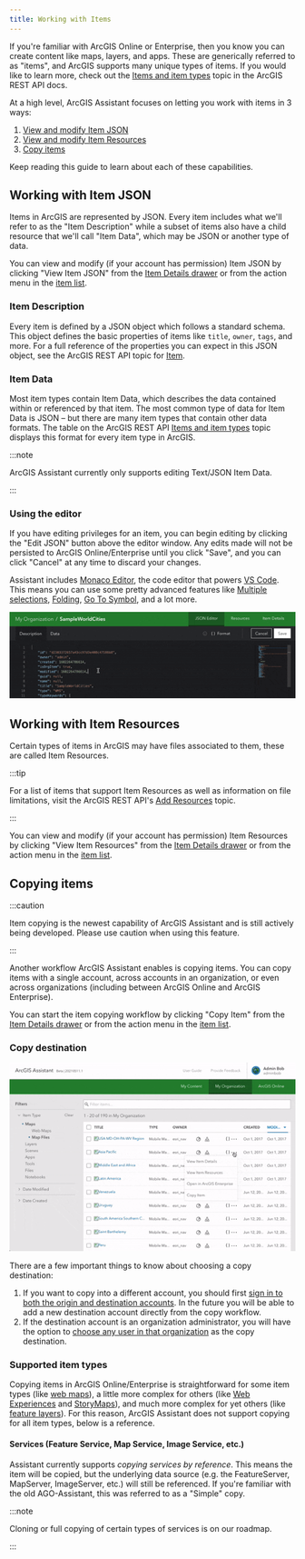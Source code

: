 ```yaml
---
title: Working with Items
---
```


<!-- :::warning Needs media!
This page is ready for screenshots and/or gifs.
::: -->

<!-- :::note Intent of this page

**🏛️ This is a foundational topic.**

This topic should advise users on:

1. Working with Item JSON (description + data)
2. Working with Item Resources
3. Copying Items _-- does this deserve its own article/page?_

::: -->

If you're familiar with ArcGIS Online or Enterprise, then you know you can create content like maps, layers, and apps. These are generically referred to as "items", and ArcGIS supports many unique types of items. If you would like to learn more, check out the [Items and item types](https://developers.arcgis.com/rest/users-groups-and-items/items-and-item-types.htm) topic in the ArcGIS REST API docs.

At a high level, ArcGIS Assistant focuses on letting you work with items in 3 ways:

1. [View and modify Item JSON](#working-with-item-json)
2. [View and modify Item Resources](#working-with-item-resources)
3. [Copy items](#copying-items)

Keep reading this guide to learn about each of these capabilities.

## Working with Item JSON

Items in ArcGIS are represented by JSON. Every item includes what we'll refer to as the "Item Description" while a subset of items also have a child resource that we'll call "Item Data", which may be JSON or another type of data.

You can view and modify (if your account has permission) Item JSON by clicking "View Item JSON" from the [Item Details drawer](finding-items#from-the-item-details-drawer) or from the action menu in the [item list](finding-items#from-the-item-list).

### Item Description

Every item is defined by a JSON object which follows a standard schema. This object defines the basic properties of items like `title`, `owner`, `tags`, and more. For a full reference of the properties you can expect in this JSON object, see the ArcGIS REST API topic for [Item](https://developers.arcgis.com/rest/users-groups-and-items/item.htm).

### Item Data

Most item types contain Item Data, which describes the data contained within or referenced by that item. The most common type of data for Item Data is JSON – but there are many item types that contain other data formats. The table on the ArcGIS REST API [Items and item types](https://developers.arcgis.com/rest/users-groups-and-items/items-and-item-types.htm) topic displays this format for every item type in ArcGIS.

:::note

ArcGIS Assistant currently only supports editing Text/JSON Item Data.

:::

### Using the editor

If you have editing privileges for an item, you can begin editing by clicking the "Edit JSON" button above the editor window. Any edits made will not be persisted to ArcGIS Online/Enterprise until you click "Save", and you can click "Cancel" at any time to discard your changes.

Assistant includes [Monaco Editor](https://microsoft.github.io/monaco-editor/), the code editor that powers [VS Code](https://github.com/Microsoft/vscode). This means you can use some pretty advanced features like [Multiple selections](https://code.visualstudio.com/docs/editor/codebasics#_multiple-selections-multicursor), [Folding](https://code.visualstudio.com/docs/editor/codebasics#_folding), [Go To Symbol](https://code.visualstudio.com/docs/editor/editingevolved#_go-to-symbol), and a lot more.

![Formatting JSON](./assets/format.gif)

## Working with Item Resources

Certain types of items in ArcGIS may have files associated to them, these are called Item Resources.

:::tip

For a list of items that support Item Resources as well as information on file limitations, visit the ArcGIS REST API's [Add Resources](https://developers.arcgis.com/rest/users-groups-and-items/add-resources.htm) topic.

:::

You can view and modify (if your account has permission) Item Resources by clicking "View Item Resources" from the [Item Details drawer](finding-items#from-the-item-details-drawer) or from the action menu in the [item list](finding-items#from-the-item-list).

## Copying items

:::caution

Item copying is the newest capability of ArcGIS Assistant and is still actively being developed. Please use caution when using this feature.

:::

Another workflow ArcGIS Assistant enables is copying items. You can copy items with a single account, across accounts in an organization, or even across organizations (including between ArcGIS Online and ArcGIS Enterprise).

You can start the item copying workflow by clicking "Copy Item" from the [Item Details drawer](finding-items#from-the-item-details-drawer) or from the action menu in the [item list](finding-items#from-the-item-list).

### Copy destination

![Copy item workflow](./assets/copy.gif)

There are a few important things to know about choosing a copy destination:

1. If you want to copy into a different account, you should first [sign in to both the origin and destination accounts](working-with-accounts#manage-multiple-accounts). In the future you will be able to add a new destination account directly from the copy workflow.
2. If the destination account is an organization administrator, you will have the option to [choose any user in that organization](admin-privileges#copying-to-another-users-account) as the copy destination.

### Supported item types

Copying items in ArcGIS Online/Enterprise is straightforward for some item types (like [web maps](https://doc.arcgis.com/en/arcgis-online/reference/what-is-web-map.htm)), a little more complex for others (like [Web Experiences](https://www.esri.com/en-us/arcgis/products/arcgis-experience-builder/resources) and [StoryMaps](https://www.esri.com/en-us/arcgis/products/arcgis-storymaps/resources)), and much more complex for yet others (like [feature layers](https://doc.arcgis.com/en/arcgis-online/reference/feature-layers.htm)). For this reason, ArcGIS Assistant does not support copying for all item types, below is a reference.

#### Services (Feature Service, Map Service, Image Service, etc.)

Assistant currently supports _copying services by reference_. This means the item will be copied, but the underlying data source (e.g. the FeatureServer, MapServer, ImageServer, etc.) will still be referenced. If you're familiar with the old AGO-Assistant, this was referred to as a "Simple" copy.

:::note

Cloning or full copying of certain types of services is on our roadmap.

:::
